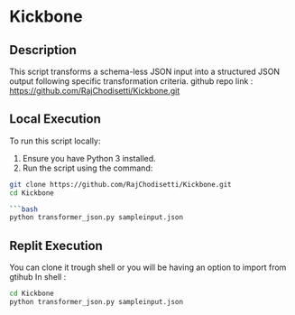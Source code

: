 # Kickbone

## Description

This script transforms a schema-less JSON input into a structured JSON output following specific transformation criteria.
github repo link : https://github.com/RajChodisetti/Kickbone.git
## Local Execution


To run this script locally:

1. Ensure you have Python 3 installed.
2. Run the script using the command:
```bash
git clone https://github.com/RajChodisetti/Kickbone.git
cd Kickbone

```bash
python transformer_json.py sampleinput.json
```
## Replit Execution
You can clone it trough shell or you will be having an option to import from gtihub
In shell : 
```bash
cd Kickbone
python transformer_json.py sampleinput.json



